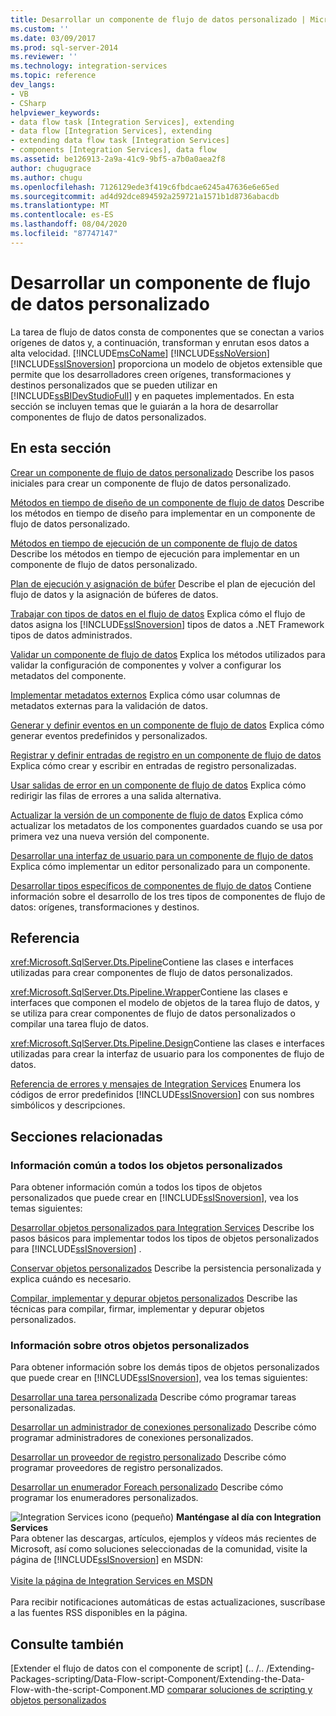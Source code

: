 ```yaml
---
title: Desarrollar un componente de flujo de datos personalizado | Microsoft Docs
ms.custom: ''
ms.date: 03/09/2017
ms.prod: sql-server-2014
ms.reviewer: ''
ms.technology: integration-services
ms.topic: reference
dev_langs:
- VB
- CSharp
helpviewer_keywords:
- data flow task [Integration Services], extending
- data flow [Integration Services], extending
- extending data flow task [Integration Services]
- components [Integration Services], data flow
ms.assetid: be126913-2a9a-41c9-9bf5-a7b0a0aea2f8
author: chugugrace
ms.author: chugu
ms.openlocfilehash: 7126129ede3f419c6fbdcae6245a47636e6e65ed
ms.sourcegitcommit: ad4d92dce894592a259721a1571b1d8736abacdb
ms.translationtype: MT
ms.contentlocale: es-ES
ms.lasthandoff: 08/04/2020
ms.locfileid: "87747147"
---
```

# <a name="developing-a-custom-data-flow-component"></a>Desarrollar un componente de flujo de datos personalizado
  La tarea de flujo de datos consta de componentes que se conectan a varios orígenes de datos y, a continuación, transforman y enrutan esos datos a alta velocidad. [!INCLUDE[msCoName](../../../includes/msconame-md.md)] [!INCLUDE[ssNoVersion](../../../includes/ssnoversion-md.md)] [!INCLUDE[ssISnoversion](../../../includes/ssisnoversion-md.md)] proporciona un modelo de objetos extensible que permite que los desarrolladores creen orígenes, transformaciones y destinos personalizados que se pueden utilizar en [!INCLUDE[ssBIDevStudioFull](../../../includes/ssbidevstudiofull-md.md)] y en paquetes implementados. En esta sección se incluyen temas que le guiarán a la hora de desarrollar componentes de flujo de datos personalizados.

## <a name="in-this-section"></a>En esta sección
 [Crear un componente de flujo de datos personalizado](creating-a-custom-data-flow-component.md) Describe los pasos iniciales para crear un componente de flujo de datos personalizado.

 [Métodos en tiempo de diseño de un componente de flujo de datos](design-time-methods-of-a-data-flow-component.md) Describe los métodos en tiempo de diseño para implementar en un componente de flujo de datos personalizado.

 [Métodos en tiempo de ejecución de un componente de flujo de datos](run-time-methods-of-a-data-flow-component.md) Describe los métodos en tiempo de ejecución para implementar en un componente de flujo de datos personalizado.

 [Plan de ejecución y asignación de búfer](execution-plan-and-buffer-allocation.md) Describe el plan de ejecución del flujo de datos y la asignación de búferes de datos.

 [Trabajar con tipos de datos en el flujo de datos](working-with-data-types-in-the-data-flow.md) Explica cómo el flujo de datos asigna los [!INCLUDE[ssISnoversion](../../../includes/ssisnoversion-md.md)] tipos de datos a .NET Framework tipos de datos administrados.

 [Validar un componente de flujo de datos](validating-a-data-flow-component.md) Explica los métodos utilizados para validar la configuración de componentes y volver a configurar los metadatos del componente.

 [Implementar metadatos externos](implementing-external-metadata.md) Explica cómo usar columnas de metadatos externas para la validación de datos.

 [Generar y definir eventos en un componente de flujo de datos](raising-and-defining-events-in-a-data-flow-component.md) Explica cómo generar eventos predefinidos y personalizados.

 [Registrar y definir entradas de registro en un componente de flujo de datos](logging-and-defining-log-entries-in-a-data-flow-component.md) Explica cómo crear y escribir en entradas de registro personalizadas.

 [Usar salidas de error en un componente de flujo de datos](using-error-outputs-in-a-data-flow-component.md) Explica cómo redirigir las filas de errores a una salida alternativa.

 [Actualizar la versión de un componente de flujo de datos](upgrading-the-version-of-a-data-flow-component.md) Explica cómo actualizar los metadatos de los componentes guardados cuando se usa por primera vez una nueva versión del componente.

 [Desarrollar una interfaz de usuario para un componente de flujo de datos](developing-a-user-interface-for-a-data-flow-component.md) Explica cómo implementar un editor personalizado para un componente.

 [Desarrollar tipos específicos de componentes de flujo de datos](../../extending-packages-custom-objects-data-flow-types/developing-specific-types-of-data-flow-components.md) Contiene información sobre el desarrollo de los tres tipos de componentes de flujo de datos: orígenes, transformaciones y destinos.

## <a name="reference"></a>Referencia
 <xref:Microsoft.SqlServer.Dts.Pipeline>Contiene las clases e interfaces utilizadas para crear componentes de flujo de datos personalizados.

 <xref:Microsoft.SqlServer.Dts.Pipeline.Wrapper>Contiene las clases e interfaces que componen el modelo de objetos de la tarea flujo de datos, y se utiliza para crear componentes de flujo de datos personalizados o compilar una tarea flujo de datos.

 <xref:Microsoft.SqlServer.Dts.Pipeline.Design>Contiene las clases e interfaces utilizadas para crear la interfaz de usuario para los componentes de flujo de datos.

 [Referencia de errores y mensajes de Integration Services](../../integration-services-error-and-message-reference.md) Enumera los códigos de error predefinidos [!INCLUDE[ssISnoversion](../../../includes/ssisnoversion-md.md)] con sus nombres simbólicos y descripciones.

## <a name="related-sections"></a>Secciones relacionadas

### <a name="information-common-to-all-custom-objects"></a>Información común a todos los objetos personalizados
 Para obtener información común a todos los tipos de objetos personalizados que puede crear en [!INCLUDE[ssISnoversion](../../../includes/ssisnoversion-md.md)], vea los temas siguientes:

 [Desarrollar objetos personalizados para Integration Services](../../extending-packages-custom-objects/developing-custom-objects-for-integration-services.md) Describe los pasos básicos para implementar todos los tipos de objetos personalizados para [!INCLUDE[ssISnoversion](../../../includes/ssisnoversion-md.md)] .

 [Conservar objetos personalizados](../../extending-packages-custom-objects/persisting-custom-objects.md) Describe la persistencia personalizada y explica cuándo es necesario.

 [Compilar, implementar y depurar objetos personalizados](../../extending-packages-custom-objects/building-deploying-and-debugging-custom-objects.md) Describe las técnicas para compilar, firmar, implementar y depurar objetos personalizados.

### <a name="information-about-other-custom-objects"></a>Información sobre otros objetos personalizados
 Para obtener información sobre los demás tipos de objetos personalizados que puede crear en [!INCLUDE[ssISnoversion](../../../includes/ssisnoversion-md.md)], vea los temas siguientes:

 [Desarrollar una tarea personalizada](../../extending-packages-custom-objects/task/developing-a-custom-task.md) Describe cómo programar tareas personalizadas.

 [Desarrollar un administrador de conexiones personalizado](../../extending-packages-custom-objects/connection-manager/developing-a-custom-connection-manager.md) Describe cómo programar administradores de conexiones personalizados.

 [Desarrollar un proveedor de registro personalizado](../../extending-packages-custom-objects/log-provider/developing-a-custom-log-provider.md) Describe cómo programar proveedores de registro personalizados.

 [Desarrollar un enumerador Foreach personalizado](../../extending-packages-custom-objects/foreach-enumerator/developing-a-custom-foreach-enumerator.md) Describe cómo programar los enumeradores personalizados.

![Integration Services icono (pequeño)](../../media/dts-16.gif "Icono de Integration Services (pequeño)")  **Manténgase al día con Integration Services**<br /> Para obtener las descargas, artículos, ejemplos y vídeos más recientes de Microsoft, así como soluciones seleccionadas de la comunidad, visite la página de [!INCLUDE[ssISnoversion](../../../includes/ssisnoversion-md.md)] en MSDN:<br /><br /> [Visite la página de Integration Services en MSDN](https://go.microsoft.com/fwlink/?LinkId=136655)<br /><br /> Para recibir notificaciones automáticas de estas actualizaciones, suscríbase a las fuentes RSS disponibles en la página.

## <a name="see-also"></a>Consulte también
 [Extender el flujo de datos con el componente de script] (.. /.. /Extending-Packages-scripting/Data-Flow-script-Component/Extending-the-Data-Flow-with-the-script-Component.MD [comparar soluciones de scripting y objetos personalizados](../../extending-packages-scripting/comparing-scripting-solutions-and-custom-objects.md)



